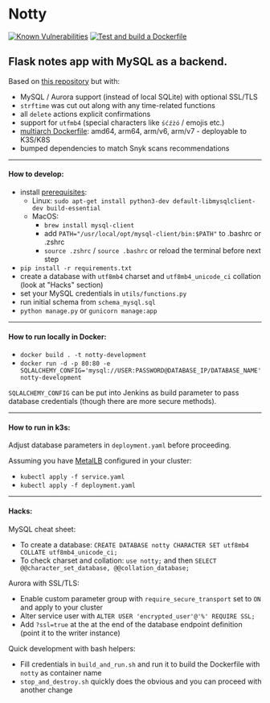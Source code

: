 # Notty

[![Known Vulnerabilities](https://snyk.io/test/github/JakubBialoskorski/notty/badge.svg)](https://snyk.io/test/github/JakubBialoskorski/notty) [![Test and build a Dockerfile](https://github.com/JakubBialoskorski/notty/actions/workflows/testAndBuildDockerfile.yml/badge.svg)](https://github.com/JakubBialoskorski/notty/actions/workflows/testAndBuildDockerfile.yml)

Flask notes app with MySQL as a backend.
---
Based on [this repository](https://github.com/OmkarPathak/A-Simple-Note-Taking-Web-App) but with:
* MySQL / Aurora support (instead of local SQLite) with optional SSL/TLS
* `strftime` was cut out along with any time-related functions
* all `delete` actions explicit confirmations
* support for `utfmb4` (special characters like `śćźżó` / emojis etc.)
* [multiarch Dockerfile](.github/workflows/testAndBuildDockerfile.yml): amd64, arm64, arm/v6, arm/v7 - deployable to K3S/K8S
* bumped dependencies to match Snyk scans recommendations
---
#### How to develop:
* install [prerequisites](https://pypi.org/project/mysqlclient):
    * Linux: `sudo apt-get install python3-dev default-libmysqlclient-dev build-essential`
    * MacOS:
        * `brew install mysql-client`
        * add `PATH="/usr/local/opt/mysql-client/bin:$PATH"` to .bashrc or .zshrc
        * `source .zshrc` / `source .bashrc` or reload the terminal before next step
* `pip install -r requirements.txt`
* create a database with `utf8mb4` charset and `utf8mb4_unicode_ci` collation (look at "Hacks" section)
* set your MySQL credentials in `utils/functions.py`
* run initial schema from `schema_mysql.sql`
* `python manage.py` or `gunicorn manage:app`
---
#### How to run locally in Docker:
* `docker build . -t notty-development`
* `docker run -d -p 80:80 -e SQLALCHEMY_CONFIG='mysql://USER:PASSWORD@DATABASE_IP/DATABASE_NAME' notty-development`

`SQLALCHEMY_CONFIG` can be put into Jenkins as build parameter to pass database credentials (though there are more secure methods).

---
#### How to run in k3s:
Adjust database parameters in `deployment.yaml` before proceeding.

Assuming you have [MetalLB](https://metallb.universe.tf) configured in your cluster:
* `kubectl apply -f service.yaml`
* `kubectl apply -f deployment.yaml`
---
#### Hacks:

MySQL cheat sheet:
* To create a database: `CREATE DATABASE notty CHARACTER SET utf8mb4 COLLATE utf8mb4_unicode_ci;`
* To check charset and collation: `use notty;` and then `SELECT @@character_set_database, @@collation_database;`

Aurora with SSL/TLS:
* Enable custom parameter group with `require_secure_transport` set to `ON` and apply to your cluster
* Alter service user with `ALTER USER 'encrypted_user'@'%' REQUIRE SSL;`
* Add `?ssl=true` at the at the end of the database endpoint definition (point it to the writer instance)

Quick development with bash helpers:
* Fill credentials in `build_and_run.sh` and run it to build the Dockerfile with `notty` as container name
* `stop_and_destroy.sh` quickly does the obvious and you can proceed with another change